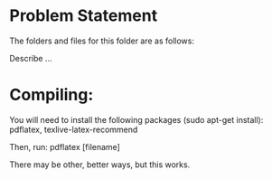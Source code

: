# Problem Statement

The folders and files for this folder are as follows:

Describe ...

# Compiling:

You will need to install the following packages (sudo apt-get install): pdflatex, texlive-latex-recommend

Then, run: pdflatex [filename]

There may be other, better ways, but this works.
